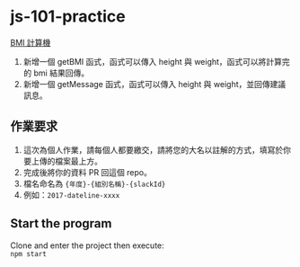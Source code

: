 # js-101-practice

[BMI 計算機](http://depart.femh.org.tw/dietary/3OPD/BMI.htm)

1. 新增一個 getBMI 函式，函式可以傳入 height 與 weight，函式可以將計算完的 bmi 結果回傳。
2. 新增一個 getMessage 函式，函式可以傳入 height 與 weight，並回傳建議訊息。

## 作業要求

1. 這次為個人作業，請每個人都要繳交，請將您的大名以註解的方式，填寫於你要上傳的檔案最上方。
2. 完成後將你的資料 PR 回這個 repo。
3. 檔名命名為 `{年度}-{組別名稱}-{slackId}`
4. 例如：`2017-dateline-xxxx`

## Start the program
Clone and enter the project then execute:  
`npm start`